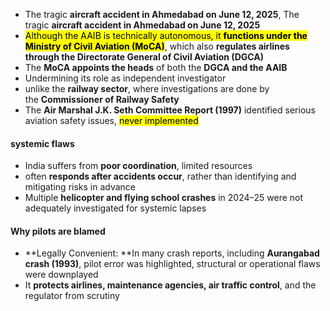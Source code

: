 - The tragic **aircraft accident in Ahmedabad on June 12, 2025**, The tragic **aircraft accident in Ahmedabad on June 12, 2025**
- <mark class="hltr-boom-bam">Although the AAIB is technically autonomous, it **functions under the Ministry of Civil Aviation (MoCA)**</mark>, which also **regulates airlines through the Directorate General of Civil Aviation (DGCA)**
- The **MoCA appoints the heads** of both the **DGCA and the AAIB**
- Undermining its role as independent investigator
- unlike the **railway sector**, where investigations are done by the **Commissioner of Railway Safety**
- The **Air Marshal J.K. Seth Committee Report (1997)** identified serious aviation safety issues, <mark class="hltr-boom-bam">never implemented</mark>

#### systemic flaws
- India suffers from **poor coordination**, limited resources
- often **responds after accidents occur**, rather than identifying and mitigating risks in advance
- Multiple **helicopter and flying school crashes** in 2024–25 were not adequately investigated for systemic lapses

#### Why pilots are blamed
- **Legally Convenient: **In many crash reports, including **Aurangabad crash (1993)**, pilot error was highlighted, structural or operational flaws were downplayed
- It **protects airlines, maintenance agencies, air traffic control**, and the regulator from scrutiny
